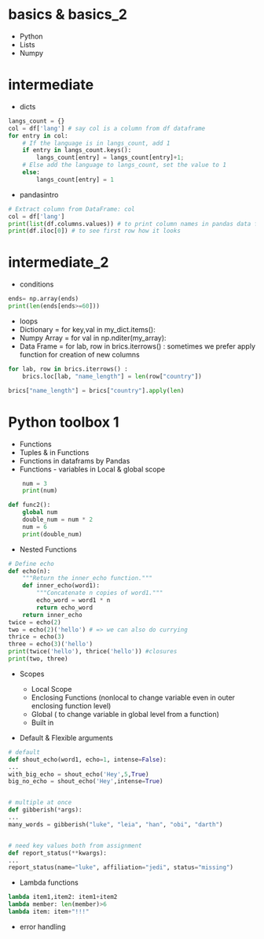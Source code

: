 # basics & basics_2
- Python
- Lists
- Numpy

# intermediate 
- dicts
``` python
langs_count = {}
col = df['lang'] # say col is a column from df dataframe
for entry in col:
    # If the language is in langs_count, add 1
    if entry in langs_count.keys():
        langs_count[entry] = langs_count[entry]+1;
    # Else add the language to langs_count, set the value to 1
    else:
        langs_count[entry] = 1
```
- pandasintro
``` python
# Extract column from DataFrame: col
col = df['lang']
print(list(df.columns.values)) # to print column names in pandas data frame
print(df.iloc[0]) # to see first row how it looks
```

# intermediate_2
- conditions
``` python
ends= np.array(ends)
print(len(ends[ends>=60]))
```
- loops
- Dictionary = for key,val in my_dict.items():
- Numpy Array = for val in np.nditer(my_array):
- Data Frame = for lab, row in brics.iterrows() :
sometimes we prefer apply function for creation of new columns
``` python 
for lab, row in brics.iterrows() :
    brics.loc[lab, "name_length"] = len(row["country"])

brics["name_length"] = brics["country"].apply(len) 
```

# Python toolbox 1
- Functions
- Tuples & in Functions
- Functions in dataframs by Pandas
- Functions - variables in Local & global scope
``` python def func1():
    num = 3
    print(num)

def func2():
    global num
    double_num = num * 2
    num = 6
    print(double_num) 
```
- Nested Functions
``` python
# Define echo
def echo(n):
    """Return the inner_echo function."""
    def inner_echo(word1):
        """Concatenate n copies of word1."""
        echo_word = word1 * n
        return echo_word
    return inner_echo
twice = echo(2)
two = echo(2)('hello') # => we can also do currying
thrice = echo(3)
three = echo(3)('hello')
print(twice('hello'), thrice('hello')) #closures
print(two, three)
```
- Scopes
    - Local Scope
    - Enclosing Functions (nonlocal to change variable even in outer enclosing function level)
    - Global ( to change variable in global level from a function)
    - Built in
    
- Default & Flexible arguments
``` python
# default
def shout_echo(word1, echo=1, intense=False):
...
with_big_echo = shout_echo('Hey',5,True)
big_no_echo = shout_echo('Hey',intense=True)


# multiple at once
def gibberish(*args):
...
many_words = gibberish("luke", "leia", "han", "obi", "darth")


# need key values both from assignment
def report_status(**kwargs):
...
report_status(name="luke", affiliation="jedi", status="missing")

```
- Lambda functions
``` python
lambda item1,item2: item1+item2
lambda member: len(member)>6
lambda item: item+"!!!"
```
- error handling

    
